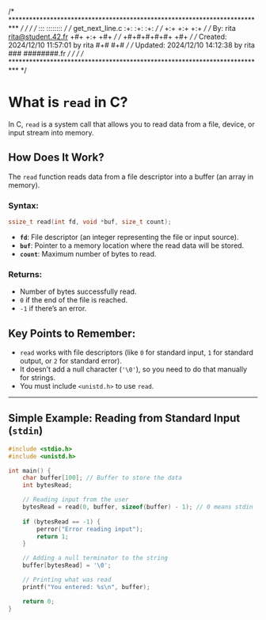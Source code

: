 /* ************************************************************************** */
/*                                                                            */
/*                                                        :::      ::::::::   */
/*   get_next_line.c                                    :+:      :+:    :+:   */
/*                                                    +:+ +:+         +:+     */
/*   By: rita <rita@student.42.fr>                  +#+  +:+       +#+        */
/*                                                +#+#+#+#+#+   +#+           */
/*   Created: 2024/12/10 11:57:01 by rita              #+#    #+#             */
/*   Updated: 2024/12/10 14:12:38 by rita             ###   ########.fr       */
/*                                                                            */
/* ************************************************************************** */


# **What is `read` in C?**  

In C, `read` is a system call that allows you to read data from a file, device, or input stream into memory.

## **How Does It Work?**  
The `read` function reads data from a file descriptor into a buffer (an array in memory).

### **Syntax:**  
```c
ssize_t read(int fd, void *buf, size_t count);
```

- **`fd`**: File descriptor (an integer representing the file or input source).  
- **`buf`**: Pointer to a memory location where the read data will be stored.  
- **`count`**: Maximum number of bytes to read.

### **Returns:**  
- Number of bytes successfully read.  
- `0` if the end of the file is reached.  
- `-1` if there’s an error.


## **Key Points to Remember:**  
- `read` works with file descriptors (like `0` for standard input, `1` for standard output, or `2` for standard error).  
- It doesn’t add a null character (`'\0'`), so you need to do that manually for strings.  
- You must include `<unistd.h>` to use `read`.  

---

## **Simple Example: Reading from Standard Input (`stdin`)**
```c
#include <stdio.h>
#include <unistd.h>

int main() {
    char buffer[100]; // Buffer to store the data
    int bytesRead;

    // Reading input from the user
    bytesRead = read(0, buffer, sizeof(buffer) - 1); // 0 means stdin
    
    if (bytesRead == -1) {
        perror("Error reading input");
        return 1;
    }

    // Adding a null terminator to the string
    buffer[bytesRead] = '\0';

    // Printing what was read
    printf("You entered: %s\n", buffer);

    return 0;
}
```
